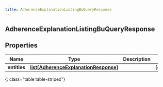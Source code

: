 ```yaml
---
title: AdherenceExplanationListingBuQueryResponse
---
```

## AdherenceExplanationListingBuQueryResponse

## Properties

|Name | Type | Description | Notes|
|------------ | ------------- | ------------- | -------------|
| **entities** | [**list[AdherenceExplanationResponse]**](AdherenceExplanationResponse.html) |  | [optional] |
{: class="table table-striped"}


